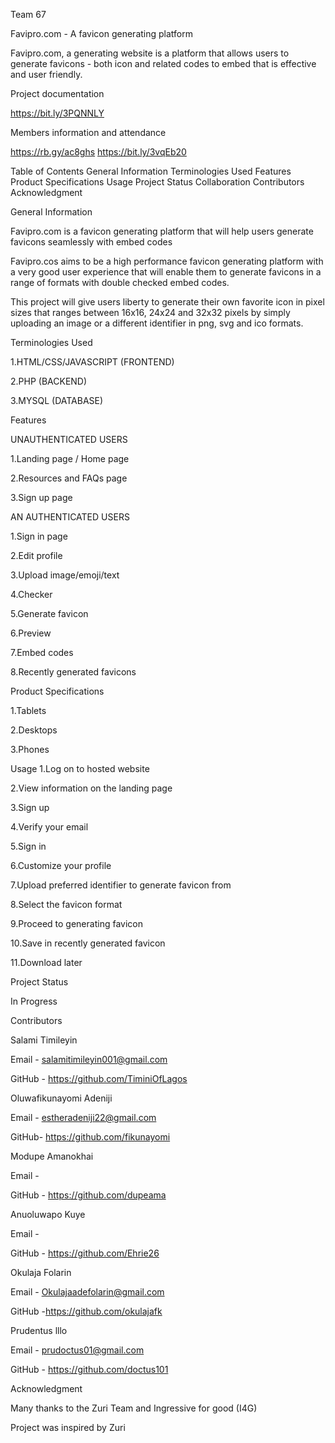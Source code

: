 Team 67

Favipro.com - A favicon generating platform

Favipro.com, a generating website is a platform that allows users to generate favicons - both icon and related codes to embed that is effective and  user friendly.

Project documentation 

https://bit.ly/3PQNNLY

Members information and attendance 

https://rb.gy/ac8ghs
https://bit.ly/3vqEb20

Table of Contents 
General Information 
Terminologies Used 
Features 
Product Specifications 
Usage 
Project Status 
Collaboration 
Contributors
Acknowledgment 

General Information 

Favipro.com is a favicon generating platform that will help users generate favicons seamlessly with embed codes 

Favipro.cos aims to be a high performance favicon generating platform with a very good user experience that will enable them to generate favicons in a range of formats with double checked embed codes.

This project will give users liberty to generate their own favorite icon in pixel sizes that ranges between 16x16, 24x24 and 32x32 pixels by simply uploading an image or a different identifier in png, svg and ico formats.

Terminologies Used

1.HTML/CSS/JAVASCRIPT (FRONTEND)

2.PHP (BACKEND)

3.MYSQL (DATABASE)

Features 

UNAUTHENTICATED USERS

1.Landing page / Home page

2.Resources and FAQs page

3.Sign up page

AN AUTHENTICATED USERS 

1.Sign in page

2.Edit profile 

3.Upload image/emoji/text

4.Checker

5.Generate favicon

6.Preview

7.Embed codes

8.Recently generated favicons

Product Specifications 

1.Tablets 

2.Desktops

3.Phones 

Usage
1.Log on to hosted website 

2.View information on the landing page
 
3.Sign up

4.Verify your email

5.Sign in

6.Customize your profile

7.Upload preferred identifier to generate favicon from

8.Select the favicon format

9.Proceed to generating favicon

10.Save in recently generated favicon

11.Download later

Project Status

In Progress 

Contributors

Salami Timileyin

Email - salamitimileyin001@gmail.com

GitHub - https://github.com/TiminiOfLagos

Oluwafikunayomi Adeniji

Email - estheradeniji22@gmail.com

GitHub- https://github.com/fikunayomi


Modupe Amanokhai

Email - 

GitHub - https://github.com/dupeama

Anuoluwapo Kuye

Email -

GitHub - https://github.com/Ehrie26

Okulaja Folarin

Email - Okulajaadefolarin@gmail.com

GitHub -https://github.com/okulajafk

Prudentus lllo

Email - prudoctus01@gmail.com

GitHub - https://github.com/doctus101





Acknowledgment 

Many thanks to the Zuri Team and Ingressive for good (I4G)

Project was inspired by Zuri


